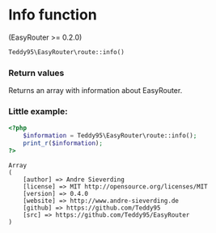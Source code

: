# Info function

(EasyRouter >= 0.2.0)

```php
Teddy95\EasyRouter\route::info()
```

### Return values

Returns an array with information about EasyRouter.

### Little example:

```php
<?php
	$information = Teddy95\EasyRouter\route::info();
	print_r($information);
?>
```

```
Array
(
    [author] => Andre Sieverding
    [license] => MIT http://opensource.org/licenses/MIT
    [version] => 0.4.0
    [website] => http://www.andre-sieverding.de
    [github] => https://github.com/Teddy95
    [src] => https://github.com/Teddy95/EasyRouter
)
```
